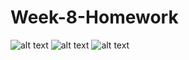 # Week-8-Homework
![alt text](http://i.imgur.com/nYMgswF.jpg)
![alt text](http://i.imgur.com/RNhRQz9.jpg)
![alt text](http://i.imgur.com/PEXhL9P.jpg)
